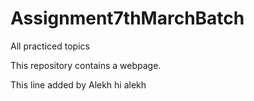 # Assignment7thMarchBatch
All practiced topics

This repository contains a webpage.

This line added by Alekh
hi alekh 
